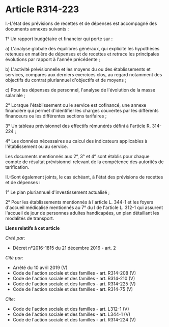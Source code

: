 # Article R314-223

I.-L'état des prévisions de recettes et de dépenses est accompagné des documents annexes suivants : 

1° Un rapport budgétaire et financier qui porte sur : 

a) L'analyse globale des équilibres généraux, qui explicite les hypothèses retenues en matière de dépenses et de recettes et
retrace les principales évolutions par rapport à l'année précédente ; 

b) L'activité prévisionnelle et les moyens du ou des établissements et services, comparés aux derniers exercices clos, au
regard notamment des objectifs du contrat pluriannuel d'objectifs et de moyens ; 

c) Pour les dépenses de personnel, l'analyse de l'évolution de la masse salariale ; 

2° Lorsque l'établissement ou le service est cofinancé, une annexe financière qui permet d'identifier les charges couvertes
par les différents financeurs ou les différentes sections tarifaires ; 

3° Un tableau prévisionnel des effectifs rémunérés défini à l'article R. 314-224 ; 

4° Les données nécessaires au calcul des indicateurs applicables à l'établissement ou au service. 

Les documents mentionnés aux 2°, 3° et 4° sont établis pour chaque compte de résultat prévisionnel relevant de la compétence
des autorités de tarification. 

II.-Sont également joints, le cas échéant, à l'état des prévisions de recettes et de dépenses : 

1° Le plan pluriannuel d'investissement actualisé ; 

2° Pour les établissements mentionnés à l'article L. 344-1 et les foyers d'accueil médicalisé mentionnés au 7° du I de
l'article L. 312-1 qui assurent l'accueil de jour de personnes adultes handicapées, un plan détaillant les modalités de
transport.

**Liens relatifs à cet article**

_Créé par_:

  - Décret n°2016-1815 du 21 décembre 2016 - art. 2

_Cité par_:

  - Arrêté du 10 avril 2019 (V)
  - Code de l'action sociale et des familles - art. R314-208 (V)
  - Code de l'action sociale et des familles - art. R314-210 (V)
  - Code de l'action sociale et des familles - art. R314-225 (V)
  - Code de l'action sociale et des familles - art. R314-75 (V)

_Cite_:

  - Code de l'action sociale et des familles - art. L312-1 (V)
  - Code de l'action sociale et des familles - art. L344-1 (V)
  - Code de l'action sociale et des familles - art. R314-224 (V)
